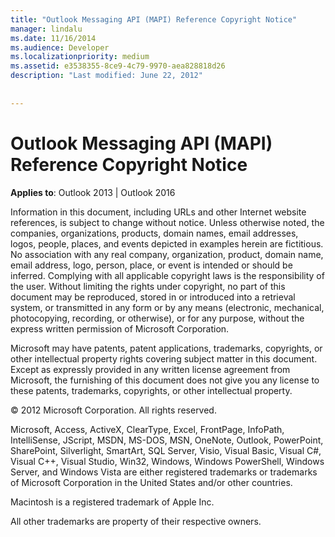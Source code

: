 ```yaml
---
title: "Outlook Messaging API (MAPI) Reference Copyright Notice"
manager: lindalu
ms.date: 11/16/2014
ms.audience: Developer
ms.localizationpriority: medium
ms.assetid: e3538355-8ce9-4c79-9970-aea828818d26
description: "Last modified: June 22, 2012"
 
 
---
```


# Outlook Messaging API (MAPI) Reference Copyright Notice

 
  
**Applies to**: Outlook 2013 | Outlook 2016 
  
Information in this document, including URLs and other Internet website references, is subject to change without notice. Unless otherwise noted, the companies, organizations, products, domain names, email addresses, logos, people, places, and events depicted in examples herein are fictitious. No association with any real company, organization, product, domain name, email address, logo, person, place, or event is intended or should be inferred. Complying with all applicable copyright laws is the responsibility of the user. Without limiting the rights under copyright, no part of this document may be reproduced, stored in or introduced into a retrieval system, or transmitted in any form or by any means (electronic, mechanical, photocopying, recording, or otherwise), or for any purpose, without the express written permission of Microsoft Corporation.
  
Microsoft may have patents, patent applications, trademarks, copyrights, or other intellectual property rights covering subject matter in this document. Except as expressly provided in any written license agreement from Microsoft, the furnishing of this document does not give you any license to these patents, trademarks, copyrights, or other intellectual property.
  
© 2012 Microsoft Corporation. All rights reserved.
  
Microsoft, Access, ActiveX, ClearType, Excel, FrontPage, InfoPath, IntelliSense, JScript, MSDN, MS-DOS, MSN, OneNote, Outlook, PowerPoint, SharePoint, Silverlight, SmartArt, SQL Server, Visio, Visual Basic, Visual C#, Visual C++, Visual Studio, Win32, Windows, Windows PowerShell, Windows Server, and Windows Vista are either registered trademarks or trademarks of Microsoft Corporation in the United States and/or other countries.
  
Macintosh is a registered trademark of Apple Inc.
  
All other trademarks are property of their respective owners.
  

